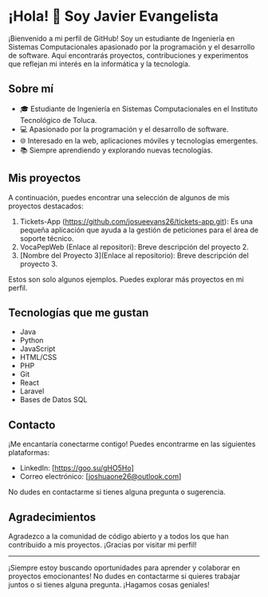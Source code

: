 # ¡Hola! 👋 Soy Javier Evangelista

¡Bienvenido a mi perfil de GitHub! Soy un estudiante de Ingeniería en Sistemas Computacionales apasionado por la programación y el desarrollo de software. Aquí encontrarás proyectos, contribuciones y experimentos que reflejan mi interés en la informática y la tecnología.

## Sobre mí

- 🎓 Estudiante de Ingeniería en Sistemas Computacionales en el Instituto Tecnológico de Toluca.
- 💻 Apasionado por la programación y el desarrollo de software.
- 🌐 Interesado en la web, aplicaciones móviles y tecnologías emergentes.
- 📚 Siempre aprendiendo y explorando nuevas tecnologías.

## Mis proyectos

A continuación, puedes encontrar una selección de algunos de mis proyectos destacados:

1. Tickets-App (https://github.com/josueevans26/tickets-app.git): Es una pequeña aplicación que ayuda a la gestión de peticiones para el área de soporte técnico.
2. VocaPepWeb (Enlace al repositori): Breve descripción del proyecto 2.
3. [Nombre del Proyecto 3](Enlace al repositorio): Breve descripción del proyecto 3.

Estos son solo algunos ejemplos. Puedes explorar más proyectos en mi perfil.

## Tecnologías que me gustan

- Java
- Python
- JavaScript
- HTML/CSS
- PHP
- Git
- React
- Laravel
- Bases de Datos SQL

## Contacto

¡Me encantaría conectarme contigo! Puedes encontrarme en las siguientes plataformas:

- LinkedIn: [https://goo.su/gHO5Ho]
- Correo electrónico: [joshuaone26@outlook.com]

No dudes en contactarme si tienes alguna pregunta o sugerencia.

## Agradecimientos

Agradezco a la comunidad de código abierto y a todos los que han contribuido a mis proyectos. ¡Gracias por visitar mi perfil!

---
¡Siempre estoy buscando oportunidades para aprender y colaborar en proyectos emocionantes! No dudes en contactarme si quieres trabajar juntos o si tienes alguna pregunta. ¡Hagamos cosas geniales!

